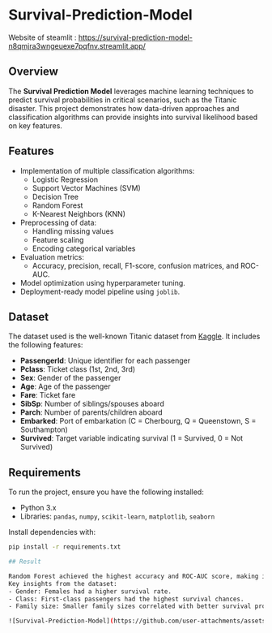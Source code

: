 # Survival-Prediction-Model

Website of steamlit : https://survival-prediction-model-n8qmjra3wngeuexe7pqfnv.streamlit.app/

## Overview

The **Survival Prediction Model** leverages machine learning techniques to predict survival probabilities in critical scenarios, such as the Titanic disaster. This project demonstrates how data-driven approaches and classification algorithms can provide insights into survival likelihood based on key features.

## Features

- Implementation of multiple classification algorithms:
  - Logistic Regression
  - Support Vector Machines (SVM)
  - Decision Tree
  - Random Forest
  - K-Nearest Neighbors (KNN)
- Preprocessing of data:
  - Handling missing values
  - Feature scaling
  - Encoding categorical variables
- Evaluation metrics:
  - Accuracy, precision, recall, F1-score, confusion matrices, and ROC-AUC.
- Model optimization using hyperparameter tuning.
- Deployment-ready model pipeline using `joblib`.

## Dataset

The dataset used is the well-known Titanic dataset from [Kaggle](https://www.kaggle.com/c/titanic). It includes the following features:
- **PassengerId**: Unique identifier for each passenger
- **Pclass**: Ticket class (1st, 2nd, 3rd)
- **Sex**: Gender of the passenger
- **Age**: Age of the passenger
- **Fare**: Ticket fare
- **SibSp**: Number of siblings/spouses aboard
- **Parch**: Number of parents/children aboard
- **Embarked**: Port of embarkation (C = Cherbourg, Q = Queenstown, S = Southampton)
- **Survived**: Target variable indicating survival (1 = Survived, 0 = Not Survived)

## Requirements

To run the project, ensure you have the following installed:
- Python 3.x
- Libraries: `pandas`, `numpy`, `scikit-learn`, `matplotlib`, `seaborn`

Install dependencies with:
```bash
pip install -r requirements.txt

## Result

Random Forest achieved the highest accuracy and ROC-AUC score, making it the best-performing model.
Key insights from the dataset:
- Gender: Females had a higher survival rate.
- Class: First-class passengers had the highest survival chances.
- Family size: Smaller family sizes correlated with better survival probabilities.

![Survival-Prediction-Model](https://github.com/user-attachments/assets/20b82e4c-dff6-4b2d-96f6-79da4487525d)


